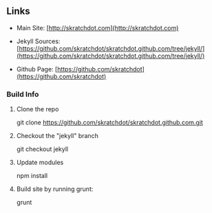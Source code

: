 ## Links ##

- Main Site: [http://skratchdot.com](http://skratchdot.com)

- Jekyll Sources: [https://github.com/skratchdot/skratchdot.github.com/tree/jekyll/](https://github.com/skratchdot/skratchdot.github.com/tree/jekyll/)

- Github Page: [https://github.com/skratchdot](https://github.com/skratchdot)


### Build Info ###

1. Clone the repo

    git clone https://github.com/skratchdot/skratchdot.github.com.git

2. Checkout the "jekyll" branch

    git checkout jekyll

3. Update modules

    npm install

4. Build site by running grunt:

    grunt

